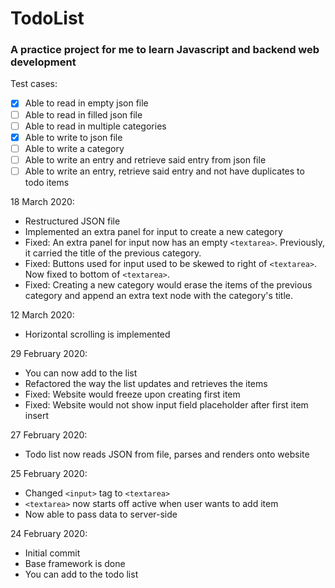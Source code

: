 # TodoList

### A practice project for me to learn Javascript and backend web development


Test cases:
- [x] Able to read in empty json file
- [ ] Able to read in filled json file
- [ ] Able to read in multiple categories
- [x] Able to write to json file
- [ ] Able to write a category
- [ ] Able to write an entry and retrieve said entry from json file
- [ ] Able to write an entry, retrieve said entry and not have duplicates to todo items

18 March 2020:
- Restructured JSON file
- Implemented an extra panel for input to create a new category
- Fixed: An extra panel for input now has an empty ```<textarea>```. Previously, it carried the title of the previous category.
- Fixed: Buttons used for input used to be skewed to right of ```<textarea>```. Now fixed to bottom of ```<textarea>```.
- Fixed: Creating a new category would erase the items of the previous category and append an extra text node with the category's title.

12 March 2020:
- Horizontal scrolling is implemented

29 February 2020: 
- You can now add to the list
- Refactored the way the list updates and retrieves the items
- Fixed: Website would freeze upon creating first item
- Fixed: Website would not show input field placeholder after first item insert

27 February 2020:
- Todo list now reads JSON from file, parses and renders onto website

25 February 2020:
- Changed ```<input>``` tag to ```<textarea>```
- ```<textarea>``` now starts off active when user wants to add item
- Now able to pass data to server-side

24 February 2020:
- Initial commit
- Base framework is done
- You can add to the todo list
